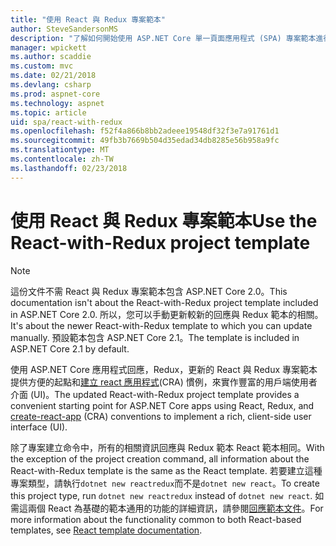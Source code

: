 ```yaml
---
title: "使用 React 與 Redux 專案範本"
author: SteveSandersonMS
description: "了解如何開始使用 ASP.NET Core 單一頁面應用程式 (SPA) 專案範本進行 React Redux 與建立 react 應用程式。"
manager: wpickett
ms.author: scaddie
ms.custom: mvc
ms.date: 02/21/2018
ms.devlang: csharp
ms.prod: aspnet-core
ms.technology: aspnet
ms.topic: article
uid: spa/react-with-redux
ms.openlocfilehash: f52f4a866b8bb2adeee19548df32f3e7a91761d1
ms.sourcegitcommit: 49fb3b7669b504d35edad34db8285e56b958a9fc
ms.translationtype: MT
ms.contentlocale: zh-TW
ms.lasthandoff: 02/23/2018
---
```

# <a name="use-the-react-with-redux-project-template"></a><span data-ttu-id="ee9ff-103">使用 React 與 Redux 專案範本</span><span class="sxs-lookup"><span data-stu-id="ee9ff-103">Use the React-with-Redux project template</span></span>

> [!NOTE]
> <span data-ttu-id="ee9ff-104">這份文件不需 React 與 Redux 專案範本包含 ASP.NET Core 2.0。</span><span class="sxs-lookup"><span data-stu-id="ee9ff-104">This documentation isn't about the React-with-Redux project template included in ASP.NET Core 2.0.</span></span> <span data-ttu-id="ee9ff-105">所以，您可以手動更新較新的回應與 Redux 範本的相關。</span><span class="sxs-lookup"><span data-stu-id="ee9ff-105">It's about the newer React-with-Redux template to which you can update manually.</span></span> <span data-ttu-id="ee9ff-106">預設範本包含 ASP.NET Core 2.1。</span><span class="sxs-lookup"><span data-stu-id="ee9ff-106">The template is included in ASP.NET Core 2.1 by default.</span></span>

<span data-ttu-id="ee9ff-107">使用 ASP.NET Core 應用程式回應，Redux，更新的 React 與 Redux 專案範本提供方便的起點和[建立 react 應用程式](https://github.com/facebookincubator/create-react-app)(CRA) 慣例，來實作豐富的用戶端使用者介面 (UI)。</span><span class="sxs-lookup"><span data-stu-id="ee9ff-107">The updated React-with-Redux project template provides a convenient starting point for ASP.NET Core apps using React, Redux, and [create-react-app](https://github.com/facebookincubator/create-react-app) (CRA) conventions to implement a rich, client-side user interface (UI).</span></span>

<span data-ttu-id="ee9ff-108">除了專案建立命令中，所有的相關資訊回應與 Redux 範本 React 範本相同。</span><span class="sxs-lookup"><span data-stu-id="ee9ff-108">With the exception of the project creation command, all information about the React-with-Redux template is the same as the React template.</span></span> <span data-ttu-id="ee9ff-109">若要建立這種專案類型，請執行`dotnet new reactredux`而不是`dotnet new react`。</span><span class="sxs-lookup"><span data-stu-id="ee9ff-109">To create this project type, run `dotnet new reactredux` instead of `dotnet new react`.</span></span> <span data-ttu-id="ee9ff-110">如需這兩個 React 為基礎的範本通用的功能的詳細資訊，請參閱[回應範本文件](xref:spa/react)。</span><span class="sxs-lookup"><span data-stu-id="ee9ff-110">For more information about the functionality common to both React-based templates, see [React template documentation](xref:spa/react).</span></span>
